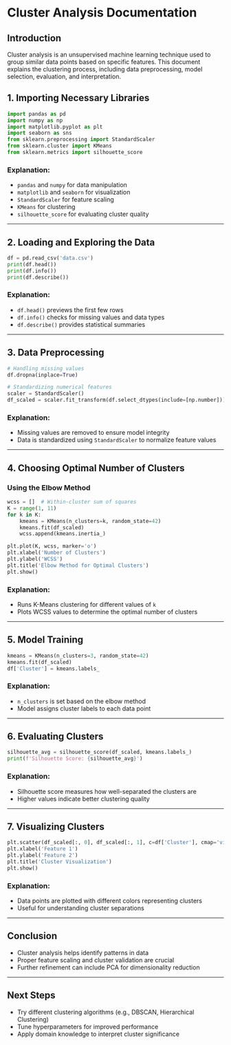# Cluster Analysis Documentation

## Introduction

Cluster analysis is an unsupervised machine learning technique used to group similar data points based on specific features. This document explains the clustering process, including data preprocessing, model selection, evaluation, and interpretation.

## 1. Importing Necessary Libraries

```python
import pandas as pd
import numpy as np
import matplotlib.pyplot as plt
import seaborn as sns
from sklearn.preprocessing import StandardScaler
from sklearn.cluster import KMeans
from sklearn.metrics import silhouette_score
```

### Explanation:
- `pandas` and `numpy` for data manipulation
- `matplotlib` and `seaborn` for visualization
- `StandardScaler` for feature scaling
- `KMeans` for clustering
- `silhouette_score` for evaluating cluster quality

---

## 2. Loading and Exploring the Data

```python
df = pd.read_csv('data.csv')
print(df.head())
print(df.info())
print(df.describe())
```

### Explanation:
- `df.head()` previews the first few rows
- `df.info()` checks for missing values and data types
- `df.describe()` provides statistical summaries

---

## 3. Data Preprocessing

```python
# Handling missing values
df.dropna(inplace=True)

# Standardizing numerical features
scaler = StandardScaler()
df_scaled = scaler.fit_transform(df.select_dtypes(include=[np.number]))
```

### Explanation:
- Missing values are removed to ensure model integrity
- Data is standardized using `StandardScaler` to normalize feature values

---

## 4. Choosing Optimal Number of Clusters

### Using the Elbow Method
```python
wcss = []  # Within-cluster sum of squares
K = range(1, 11)
for k in K:
    kmeans = KMeans(n_clusters=k, random_state=42)
    kmeans.fit(df_scaled)
    wcss.append(kmeans.inertia_)

plt.plot(K, wcss, marker='o')
plt.xlabel('Number of Clusters')
plt.ylabel('WCSS')
plt.title('Elbow Method for Optimal Clusters')
plt.show()
```

### Explanation:
- Runs K-Means clustering for different values of `k`
- Plots WCSS values to determine the optimal number of clusters

---

## 5. Model Training

```python
kmeans = KMeans(n_clusters=3, random_state=42)
kmeans.fit(df_scaled)
df['Cluster'] = kmeans.labels_
```

### Explanation:
- `n_clusters` is set based on the elbow method
- Model assigns cluster labels to each data point

---

## 6. Evaluating Clusters

```python
silhouette_avg = silhouette_score(df_scaled, kmeans.labels_)
print(f'Silhouette Score: {silhouette_avg}')
```

### Explanation:
- Silhouette score measures how well-separated the clusters are
- Higher values indicate better clustering quality

---

## 7. Visualizing Clusters

```python
plt.scatter(df_scaled[:, 0], df_scaled[:, 1], c=df['Cluster'], cmap='viridis')
plt.xlabel('Feature 1')
plt.ylabel('Feature 2')
plt.title('Cluster Visualization')
plt.show()
```

### Explanation:
- Data points are plotted with different colors representing clusters
- Useful for understanding cluster separations

---

## Conclusion
- Cluster analysis helps identify patterns in data
- Proper feature scaling and cluster validation are crucial
- Further refinement can include PCA for dimensionality reduction

---

## Next Steps
- Try different clustering algorithms (e.g., DBSCAN, Hierarchical Clustering)
- Tune hyperparameters for improved performance
- Apply domain knowledge to interpret cluster significance
